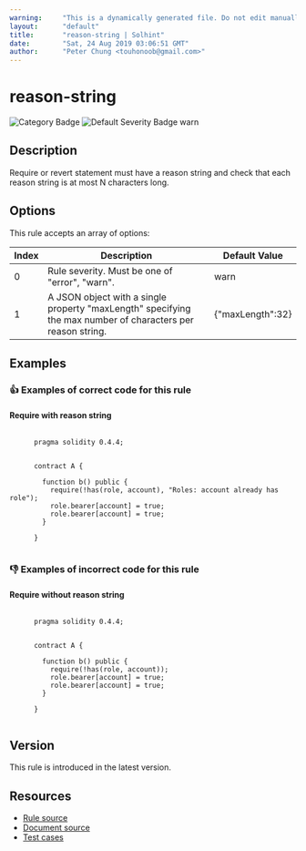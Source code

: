 ```yaml
---
warning:     "This is a dynamically generated file. Do not edit manually."
layout:      "default"
title:       "reason-string | Solhint"
date:        "Sat, 24 Aug 2019 03:06:51 GMT"
author:      "Peter Chung <touhonoob@gmail.com>"
---
```


# reason-string
![Category Badge](https://img.shields.io/badge/-Best%20Practise%20Rules-informational)
![Default Severity Badge warn](https://img.shields.io/badge/Default%20Severity-warn-yellow)

## Description
Require or revert statement must have a reason string and check that each reason string is at most N characters long.

## Options
This rule accepts an array of options:

| Index | Description                                                                                                 | Default Value    |
| ----- | ----------------------------------------------------------------------------------------------------------- | ---------------- |
| 0     | Rule severity. Must be one of "error", "warn".                                                              | warn             |
| 1     | A JSON object with a single property "maxLength" specifying the max number of characters per reason string. | {"maxLength":32} |


## Examples
### 👍 Examples of **correct** code for this rule

#### Require with reason string

```solidity

      pragma solidity 0.4.4;
        
        
      contract A {
        
        function b() public {
          require(!has(role, account), "Roles: account already has role");
          role.bearer[account] = true;
          role.bearer[account] = true;
        }
    
      }
    
```

### 👎 Examples of **incorrect** code for this rule

#### Require without reason string

```solidity

      pragma solidity 0.4.4;
        
        
      contract A {
        
        function b() public {
          require(!has(role, account));
          role.bearer[account] = true;
          role.bearer[account] = true;
        }
    
      }
    
```

## Version
This rule is introduced in the latest version.

## Resources
- [Rule source](https://github.com/protofire/solhint/tree/master/lib/rules/best-practises/reason-string.js)
- [Document source](https://github.com/protofire/solhint/tree/master/docs/rules/best-practises/reason-string.md)
- [Test cases](https://github.com/protofire/solhint/tree/master/test/rules/best-practises/reason-string.js)
